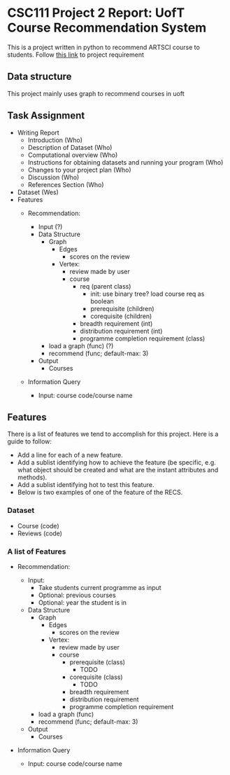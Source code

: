 # CSC111 Project 2 Report: UofT Course Recommendation System

This is a project written in python to recommend ARTSCI course to students.
Follow [this link](https://www.teach.cs.toronto.edu/~csc111h/winter/assignments/project2/phase2/) to project requirement


## Data structure

This project mainly uses graph to recommend courses in uoft

## Task Assignment

- Writing Report
    - Introduction (Who)
    - Description of Dataset (Who)
    - Computational overview (Who)
    - Instructions for obtaining datasets and running your program (Who)
    - Changes to your project plan (Who)
    - Discussion (Who)
    - References Section (Who)
- Dataset (Wes)
- Features
    - Recommendation:
      - Input (?)
      - Data Structure
        - Graph
          - Edges
            - scores on the review
          - Vertex:
            - review made by user
            - course
              - req (parent class)
                - init: use binary tree? load course req as boolean
                - prerequisite (children)
                - corequisite (children)
              - breadth requirement (int)
              - distribution requirement (int)
              - programme completion requirement (class)
        - load a graph (func) (?)
        - recommend (func; default-max: 3)
      - Output
        - Courses

    - Information Query
      - Input: course code/course name

## Features

There is a list of features we tend to accomplish for this project. Here is a guide to follow:
- Add a line for each of a new feature.
- Add a sublist identifying how to achieve the feature (be specific, e.g. what object should be created and what are the instant attributes and methods).
- Add a sublist identifying hot to test this feature.
- Below is two examples of one of the feature of the RECS.

### Dataset

- Course (code)
- Reviews (code)


### A list of Features

- Recommendation:
  - Input:
    - Take students current programme as input
    - Optional: previous courses
    - Optional: year the student is in
  - Data Structure
    - Graph
      - Edges
        - scores on the review
      - Vertex:
        - review made by user
        - course
          - prerequisite (class)
            - TODO
          - corequisite (class)
            - TODO
          - breadth requirement
          - distribution requirement
          - programme completion requirement
    - load a graph (func)
    - recommend (func; default-max: 3)
  - Output
    - Courses

- Information Query
  - Input: course code/course name
